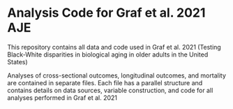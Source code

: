 # Analysis Code for Graf et al. 2021 AJE
This repository contains all data and code used in Graf et al. 2021 (Testing Black-White disparities in biological aging in older adults in the United States)

Analyses of cross-sectional outcomes, longitudinal outcomes, and mortality are contained in separate files. Each file has a parallel structure and contains details on data sources, variable construction, and code for all analyses performed in Graf et al. 2021
